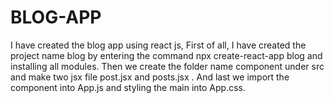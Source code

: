 # BLOG-APP
I have created the blog app using react js, First of all, I have created the project name blog by entering the command npx create-react-app blog and installing all modules. Then we create the folder name component under src and make two jsx file post.jsx and posts.jsx . And last we import the component into App.js and styling the main into App.css.
